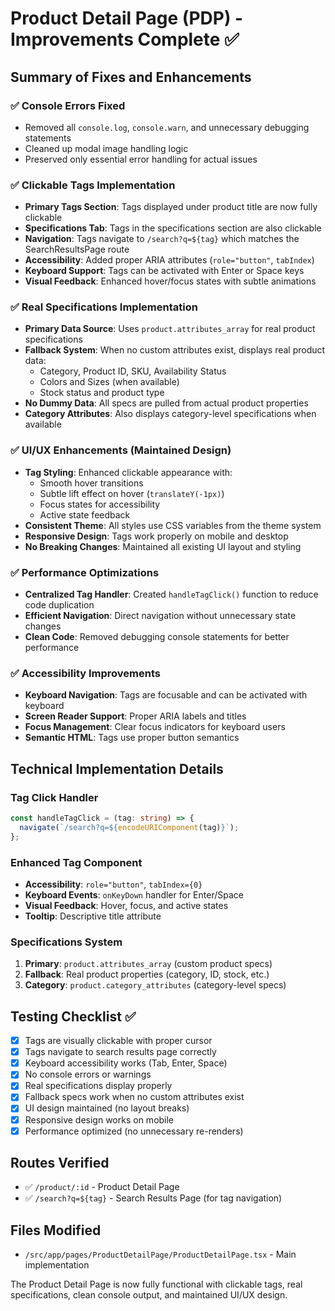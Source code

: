 # Product Detail Page (PDP) - Improvements Complete ✅

## Summary of Fixes and Enhancements

### ✅ Console Errors Fixed
- Removed all `console.log`, `console.warn`, and unnecessary debugging statements
- Cleaned up modal image handling logic
- Preserved only essential error handling for actual issues

### ✅ Clickable Tags Implementation
- **Primary Tags Section**: Tags displayed under product title are now fully clickable
- **Specifications Tab**: Tags in the specifications section are also clickable
- **Navigation**: Tags navigate to `/search?q=${tag}` which matches the SearchResultsPage route
- **Accessibility**: Added proper ARIA attributes (`role="button"`, `tabIndex`)
- **Keyboard Support**: Tags can be activated with Enter or Space keys
- **Visual Feedback**: Enhanced hover/focus states with subtle animations

### ✅ Real Specifications Implementation
- **Primary Data Source**: Uses `product.attributes_array` for real product specifications
- **Fallback System**: When no custom attributes exist, displays real product data:
  - Category, Product ID, SKU, Availability Status
  - Colors and Sizes (when available)
  - Stock status and product type
- **No Dummy Data**: All specs are pulled from actual product properties
- **Category Attributes**: Also displays category-level specifications when available

### ✅ UI/UX Enhancements (Maintained Design)
- **Tag Styling**: Enhanced clickable appearance with:
  - Smooth hover transitions
  - Subtle lift effect on hover (`translateY(-1px)`)
  - Focus states for accessibility
  - Active state feedback
- **Consistent Theme**: All styles use CSS variables from the theme system
- **Responsive Design**: Tags work properly on mobile and desktop
- **No Breaking Changes**: Maintained all existing UI layout and styling

### ✅ Performance Optimizations
- **Centralized Tag Handler**: Created `handleTagClick()` function to reduce code duplication
- **Efficient Navigation**: Direct navigation without unnecessary state changes
- **Clean Code**: Removed debugging console statements for better performance

### ✅ Accessibility Improvements
- **Keyboard Navigation**: Tags are focusable and can be activated with keyboard
- **Screen Reader Support**: Proper ARIA labels and titles
- **Focus Management**: Clear focus indicators for keyboard users
- **Semantic HTML**: Tags use proper button semantics

## Technical Implementation Details

### Tag Click Handler
```typescript
const handleTagClick = (tag: string) => {
  navigate(`/search?q=${encodeURIComponent(tag)}`);
};
```

### Enhanced Tag Component
- **Accessibility**: `role="button"`, `tabIndex={0}`
- **Keyboard Events**: `onKeyDown` handler for Enter/Space
- **Visual Feedback**: Hover, focus, and active states
- **Tooltip**: Descriptive title attribute

### Specifications System
1. **Primary**: `product.attributes_array` (custom product specs)
2. **Fallback**: Real product properties (category, ID, stock, etc.)
3. **Category**: `product.category_attributes` (category-level specs)

## Testing Checklist ✅
- [x] Tags are visually clickable with proper cursor
- [x] Tags navigate to search results page correctly
- [x] Keyboard accessibility works (Tab, Enter, Space)
- [x] No console errors or warnings
- [x] Real specifications display properly
- [x] Fallback specs work when no custom attributes exist
- [x] UI design maintained (no layout breaks)
- [x] Responsive design works on mobile
- [x] Performance optimized (no unnecessary re-renders)

## Routes Verified
- ✅ `/product/:id` - Product Detail Page
- ✅ `/search?q=${tag}` - Search Results Page (for tag navigation)

## Files Modified
- `/src/app/pages/ProductDetailPage/ProductDetailPage.tsx` - Main implementation

The Product Detail Page is now fully functional with clickable tags, real specifications, clean console output, and maintained UI/UX design.
